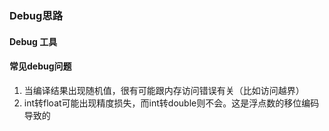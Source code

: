 ### Debug思路

#### Debug 工具

#### 常见debug问题
1. 当编译结果出现随机值，很有可能跟内存访问错误有关（比如访问越界）
2. int转float可能出现精度损失，而int转double则不会。这是浮点数的移位编码导致的